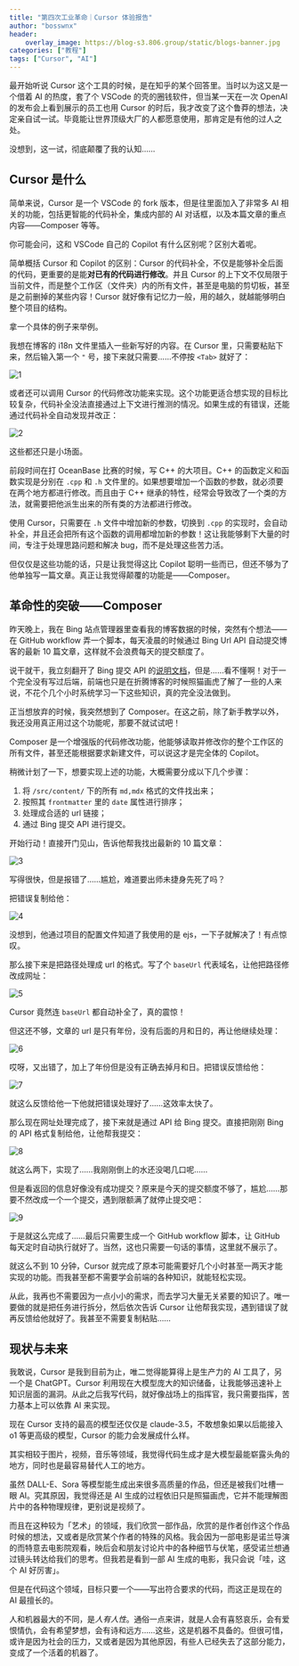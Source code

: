 ```yaml
---
title: "第四次工业革命｜Cursor 体验报告"
author: "bosswnx"
header:
    overlay_image: https://blog-s3.806.group/static/blogs-banner.jpg
categories: ["教程"]
tags: ["Cursor", "AI"]
---
```


最开始听说 Cursor 这个工具的时候，是在知乎的某个回答里。当时以为这又是一个借着 AI 的热度，套了个 VSCode 的壳的圈钱软件，但当某一天在一次 OpenAI 的发布会上看到展示的员工也用 Cursor 的时后，我才改变了这个鲁莽的想法，决定亲自试一试。毕竟能让世界顶级大厂的人都愿意使用，那肯定是有他的过人之处。

没想到，这一试，彻底颠覆了我的认知……

## Cursor 是什么

简单来说，Cursor 是一个 VSCode 的 fork 版本，但是往里面加入了非常多 AI 相关的功能，包括更智能的代码补全，集成内部的 AI 对话框，以及本篇文章的重点内容——Composer 等等。

你可能会问，这和 VSCode 自己的 Copilot 有什么区别呢？区别大着呢。

简单概括 Cursor 和 Copilot 的区别：Cursor 的代码补全，不仅是能够补全后面的代码，更重要的是能**对已有的代码进行修改**。并且 Cursor 的上下文不仅局限于当前文件，而是整个工作区（文件夹）内的所有文件，甚至是电脑的剪切板，甚至是之前删掉的某些内容！Cursor 就好像有记忆力一般，用的越久，就越能够明白整个项目的结构。

拿一个具体的例子来举例。

我想在博客的 i18n 文件里插入一些新写好的内容。在 Cursor 里，只需要粘贴下来，然后输入第一个 `"` 号，接下来就只需要……不停按 `<Tab>` 就好了：

![1](https://blog-s3.bosswnx.xyz/2024-12-12-cursor-experience-review/1.gif)

或者还可以调用 Cursor 的代码修改功能来实现。这个功能更适合想实现的目标比较复杂，代码补全没法直接通过上下文进行推测的情况。如果生成的有错误，还能通过代码补全自动发现并改正：

![2](https://blog-s3.bosswnx.xyz/2024-12-12-cursor-experience-review/2.gif)

这些都还只是小场面。

前段时间在打 OceanBase 比赛的时候，写 C++ 的大项目。C++ 的函数定义和函数实现是分别在 `.cpp` 和 `.h` 文件里的。如果想要增加一个函数的参数，就必须要在两个地方都进行修改。而且由于 C++ 继承的特性，经常会导致改了一个类的方法，就需要把他派生出来的所有类的方法都进行修改。

使用 Cursor，只需要在 `.h` 文件中增加新的参数，切换到 `.cpp` 的实现时，会自动补全，并且还会把所有这个函数的调用都增加新的参数！这让我能够剩下大量的时间，专注于处理思路问题和解决 bug，而不是处理这些苦力活。

但仅仅是这些功能的话，只是让我觉得这比 Copilot 聪明一些而已，但还不够为了他单独写一篇文章。真正让我觉得颠覆的功能是——Composer。

## 革命性的突破——Composer

昨天晚上，我在 Bing 站点管理器里查看我的博客数据的时候，突然有个想法——在 GitHub workflow 弄一个脚本，每天凌晨的时候通过 Bing Url API 自动提交博客的最新 10 篇文章，这样就不会浪费每天的提交额度了。

说干就干，我立刻翻开了 Bing 提交 API 的[说明文档](https://www.bing.com/webmasters/url-submission-api#APIs)，但是……看不懂啊！对于一个完全没有写过后端，前端也只是在折腾博客的时候照猫画虎了解了一些的人来说，不花个几个小时系统学习一下这些知识，真的完全没法做到。

正当想放弃的时候，我突然想到了 Composer。在这之前，除了新手教学以外，我还没用真正用过这个功能呢，那要不就试试吧！

Composer 是一个增强版的代码修改功能，他能够读取并修改你的整个工作区的所有文件，甚至还能根据要求新建文件，可以说这才是完全体的 Copilot。

稍微计划了一下，想要实现上述的功能，大概需要分成以下几个步骤：

1. 将 `/src/content/` 下的所有 `md,mdx` 格式的文件找出来；
2. 按照其 `frontmatter` 里的 `date` 属性进行排序；
3. 处理成合适的 url 链接；
4. 通过 Bing 提交 API 进行提交。

开始行动！直接开门见山，告诉他帮我找出最新的 10 篇文章：

![3](https://blog-s3.bosswnx.xyz/2024-12-12-cursor-experience-review/3.gif)

写得很快，但是报错了……尴尬，难道要出师未捷身先死了吗？

把错误复制给他：

![4](https://blog-s3.bosswnx.xyz/2024-12-12-cursor-experience-review/4.gif)

没想到，他通过项目的配置文件知道了我使用的是 ejs，一下子就解决了！有点惊叹。

那么接下来是把路径处理成 url 的格式。写了个 `baseUrl` 代表域名，让他把路径修改成网址：

![5](https://blog-s3.bosswnx.xyz/2024-12-12-cursor-experience-review/5.gif)

Cursor 竟然连 `baseUrl` 都自动补全了，真的震惊！

但这还不够，文章的 url 是只有年份，没有后面的月和日的，再让他继续处理：

![6](https://blog-s3.bosswnx.xyz/2024-12-12-cursor-experience-review/6.gif)

哎呀，又出错了，加上了年份但是没有正确去掉月和日。把错误反馈给他：

![7](https://blog-s3.bosswnx.xyz/2024-12-12-cursor-experience-review/7.gif)

就这么反馈给他一下他就把错误处理好了……这效率太快了。

那么现在网址处理完成了，接下来就是通过 API 给 Bing 提交。直接把刚刚 Bing 的 API 格式复制给他，让他帮我提交：

![8](https://blog-s3.bosswnx.xyz/2024-12-12-cursor-experience-review/8.gif)

就这么两下，实现了……我刚刚倒上的水还没喝几口呢……

但是看返回的信息好像没有成功提交？原来是今天的提交额度不够了，尴尬……那要不然改成一个一个提交，遇到限额满了就停止提交吧：

![9](https://blog-s3.bosswnx.xyz/2024-12-12-cursor-experience-review/9.gif)

于是就这么完成了……最后只需要生成一个 GitHub workflow 脚本，让 GitHub 每天定时自动执行就好了。当然，这也只需要一句话的事情，这里就不展示了。

就这么不到 10 分钟，Cursor 就完成了原本可能需要好几个小时甚至一两天才能实现的功能。而我甚至都不需要学会前端的各种知识，就能轻松实现。

从此，我再也不需要因为一点小小的需求，而去学习大量无关紧要的知识了。唯一要做的就是把任务进行拆分，然后依次告诉 Cursor 让他帮我实现，遇到错误了就再反馈给他就好了。我甚至不需要复制粘贴……

## 现状与未来

我敢说，Cursor 是我到目前为止，唯二觉得能算得上是生产力的 AI 工具了，另一个是 ChatGPT。Cursor 利用现在大模型庞大的知识储备，让我能够迅速补上知识层面的漏洞。从此之后我写代码，就好像战场上的指挥官，我只需要指挥，苦力基本上可以依靠 AI 来实现。

现在 Cursor 支持的最高的模型还仅仅是 claude-3.5，不敢想象如果以后能接入 o1 等更高级的模型，Cursor 的能力会发展成什么样。

其实相较于图片，视频，音乐等领域，我觉得代码生成才是大模型最能崭露头角的地方，同时也是最容易替代人工的地方。

虽然 DALL-E、Sora 等模型能生成出来很多高质量的作品，但还是被我们吐槽一眼 AI。究其原因，我觉得还是 AI 生成的过程依旧只是照猫画虎，它并不能理解图片中的各种物理规律，更别说是视频了。

而且在这种较为「艺术」的领域，我们欣赏一部作品，欣赏的是作者创作这个作品时候的想法，又或者是欣赏某个作者的特殊的风格。我会因为一部电影是诺兰导演的而特意去电影院观看，映后会和朋友讨论片中的各种细节与伏笔，感受诺兰想通过镜头转达给我们的思考。但我若是看到一部 AI 生成的电影，我只会说「哇，这个 AI 好厉害」。

但是在代码这个领域，目标只要一个——写出符合要求的代码，而这正是现在的 AI 最擅长的。

人和机器最大的不同，是*人有人性*。通俗一点来讲，就是人会有喜怒哀乐，会有爱恨情仇，会有希望梦想，会有诗和远方……这些，这是机器不具备的。但很可惜，或许是因为社会的压力，又或者是因为其他原因，有些人已经失去了这部分能力，变成了一个活着的机器了。
